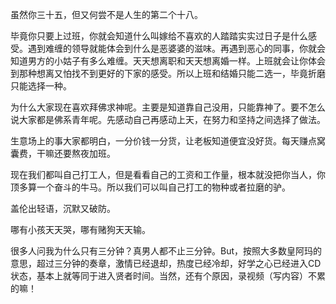 虽然你三十五，但又何尝不是人生的第二个十八。

毕竟你只要上过班，你就会知道什么叫嫁给不喜欢的人踏踏实实过日子是什么感受。遇到难缠的领导就能体会到什么是恶婆婆的滋味。再遇到恶心的同事，你就会知道男方的小姑子有多么难缠。天天想离职和天天想离婚一样。上班就会让你体会到那种想离又怕找不到更好的下家的感受。所以上班和结婚只能二选一，毕竟折磨只能选择一种。

为什么大家现在喜欢拜佛求神呢。主要是知道靠自己没用，只能靠神了。要不怎么说大家都是佛系青年呢。先感动自己再感动上天，在努力和坚持之间选择了做法。

生意场上的事大家都明白，一分价钱一分货，让老板知道便宜没好货。每天赚点窝囊费，干嘛还要熬夜加班。

现在我们都叫自己打工人，但是看看自己的工资和工作量，根本就没把你当人，你顶多算一个奋斗的牛马。所以我们可以叫自己打工的物种或者拉磨的驴。

盖伦出轻语，沉默又破防。

哪有小孩天天哭，哪有赌狗天天输。

很多人问我为什么只有三分钟？真男人都不止三分钟。But，按照大多数皇阿玛的意思，超过三分钟的奏章，激情已经退却，热度已经冷却，好学之心已经进入CD状态，基本上就等同于进入贤者时间。当然，还有个原因，录视频（写内容）不累的嘛！
